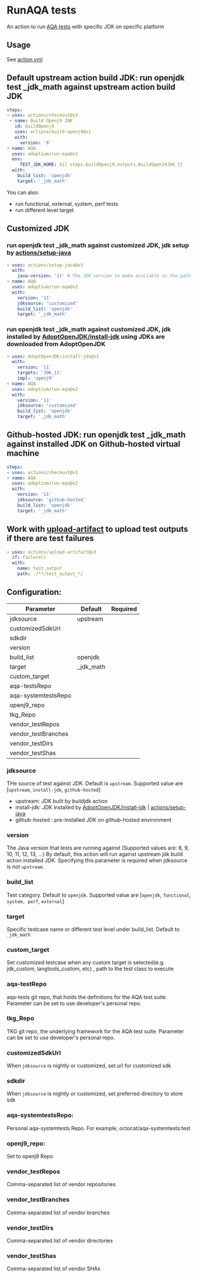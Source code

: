 # RunAQA tests

An action to run [AQA tests](https://github.com/adoptium/aqa-tests) with specific JDK on specific platform

## Usage

See [action.yml](https://github.com/adoptium/run-aqa/blob/master/action.yml)

## Default upstream action build JDK: run openjdk test _jdk_math against upstream action build JDK

```yaml
steps:
- uses: actions/checkout@v3
 - name: Build Openj9 JDK
   id: buildOpenj9
   uses: eclipse/build-openj9@v1
   with:
     version: '8'
- name: AQA
  uses: adoptium/run-aqa@v2
  env:
     TEST_JDK_HOME: ${{ steps.buildOpenj9.outputs.BuildOpenJ9JDK }}
  with: 
    build_list: 'openjdk'
    target: '_jdk_math'
```
You can also:
  - run functional, external, system, perf tests
  - run different level target

## Customized JDK
### run openjdk test _jdk_math against customized JDK, jdk setup by [actions/setup-java](https://github.com/actions/setup-java)

```yaml
- uses: actions/setup-java@v3
  with:
    java-version: '11' # The JDK version to make available on the path.
- name: AQA
  uses: adoptium/run-aqa@v2
  with: 
    version: '11'
    jdksource: 'customized'
    build_list: 'openjdk'
    target: '_jdk_math'
 ```
### run openjdk test _jdk_math against customized JDK, jdk installed by [AdoptOpenJDK/install-jdk](https://github.com/AdoptOpenJDK/install-jdk) using JDKs are downloaded from AdoptOpenJDK

```yaml
- uses: AdoptOpenJDK/install-jdk@v1
  with:
    version: '11'
    targets: 'JDK_11'
    impl: 'openj9'
- name: AQA
  uses: adoptium/run-aqa@v2
  with: 
    version: '11'
    jdksource: 'customized'
    build_list: 'openjdk'
    target: '_jdk_math'
 ```

## Github-hosted JDK: run openjdk test _jdk_math against installed JDK on Github-hosted virtual machine

```yaml
steps:
- uses: actions/checkout@v3
- name: AQA
  uses: adoptium/run-aqa@v2
  with: 
    version: '11'
    jdksource: 'github-hosted'
    build_list: 'openjdk'
    target: '_jdk_math'
```

## Work with [upload-artifact](https://github.com/actions/upload-artifact) to upload test outputs if there are test failures

```yaml
- uses: actions/upload-artifact@v3
  if: failure()
  with:
    name: test_output
    path: ./**/test_output_*/
```

## Configuration:

| Parameter | Default | Required |
| ------ | ------ | ------ |
| jdksource | upstream | |
| customizedSdkUrl |  | |
| sdkdir |  | |
| version |  | |
| build_list | openjdk | |
| target | _jdk_math | |
| custom_target |  | |
| aqa-testsRepo |  | |
| aqa-systemtestsRepo |  | |
| openj9_repo |  | |
| tkg_Repo |  | |
| vendor_testRepos |  | |
| vendor_testBranches|  | |
| vendor_testDirs  |  | |
| vendor_testShas|  | |

### jdksource
THe source of test against JDK. Default is `upstream`. Supported value are [`upstream`, `install-jdk`, `github-hosted`]
  - upstream: JDK built by buildjdk action
  - install-jdk: JDK installed by [AdoptOpenJDK/install-jdk](https://github.com/AdoptOpenJDK/install-jdk) | [actions/setup-java](https://github.com/actions/setup-java)
  - github-hosted : pre-installed JDK on github-hosted environment

### version
The Java version that tests are running against (Supported values are: 8, 9, 10, 11, 12, 13, ...)
By default, this action will run against upstream jdk build action installed JDK. Specifying this parameter is required when jdksource is not `upstream`.

### build_list
Test category. Default to `openjdk`. Supported value are [`openjdk`, `functional`, `system, perf`, `external`]

### target
Specific testcase name or different test level under build_list. Default to `_jdk_math`

### custom_target
Set customized testcase when any custom target is selected(e.g. jdk_custom, langtools_custom, etc) , path to the test class to execute

### aqa-testRepo
aqa-tests git repo, that holds the definitions for the AQA test suite. Parameter can be set to use developer's personal repo. 

### tkg_Repo
TKG git repo, the underlying framework for the AQA test suite. Parameter can be set to use developer's personal repo.

### customizedSdkUrl
When `jdksource` is nightly or customized, set url for customized sdk

### sdkdir
When `jdksource` is nightly or customized, set preferred directory to store sdk

### aqa-systemtestsRepo:
Personal aqa-systemtests Repo. For example, octocat/aqa-systemtests:test

### openj9_repo:
Set to openj9 Repo

### vendor_testRepos
Comma-separated list of vendor repositories

### vendor_testBranches
Comma-separated list of vendor branches

### vendor_testDirs
Comma-separated list of vendor directories

### vendor_testShas
Comma-separated list of vendor SHAs
